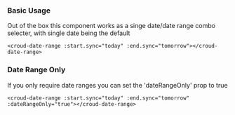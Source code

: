 ### Basic Usage
Out of the box this component works as a singe date/date range combo selecter, with single date being the default

    <croud-date-range :start.sync="today" :end.sync="tomorrow"></croud-date-range>

### Date Range Only
If you only require date ranges you can set the 'dateRangeOnly' prop to true

    <croud-date-range :start.sync="today" :end.sync="tomorrow" :dateRangeOnly="true"></croud-date-range>
